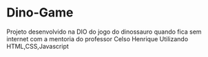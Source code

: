 # Dino-Game
Projeto desenvolvido na DIO do jogo do dinossauro quando fica sem internet com a mentoria do professor Celso Henrique 
Utilizando HTML,CSS,Javascript
